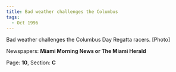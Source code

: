 ```yaml
---  
title: Bad weather challenges the Columbus  
tags:  
  - Oct 1996  
---  
```

  
Bad weather challenges the Columbus Day Regatta racers. [Photo]  
  
Newspapers: **Miami Morning News or The Miami Herald**  
  
Page: **10**, Section: **C** 
